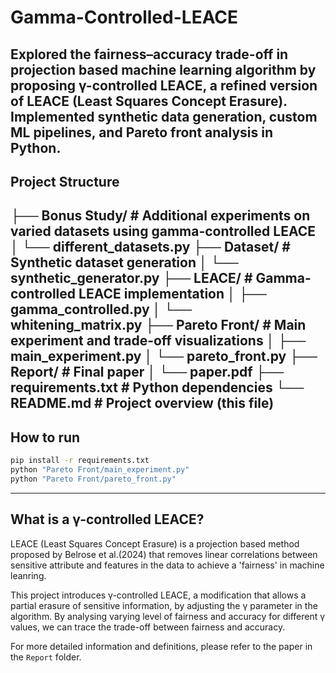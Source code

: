 # Gamma-Controlled-LEACE
Explored the fairness–accuracy trade-off in projection based machine learning algorithm by proposing γ-controlled LEACE, a refined version of LEACE (Least Squares Concept Erasure). Implemented synthetic data generation, custom ML pipelines, and Pareto front analysis in Python.
---
## Project Structure
├── Bonus Study/ # Additional experiments on varied datasets using gamma-controlled LEACE
│ └── different_datasets.py
├── Dataset/ # Synthetic dataset generation
│ └── synthetic_generator.py
├── LEACE/ # Gamma-controlled LEACE implementation
│ ├── gamma_controlled.py
│ └── whitening_matrix.py
├── Pareto Front/ # Main experiment and trade-off visualizations
│ ├── main_experiment.py
│ └── pareto_front.py
├── Report/ # Final paper
│ └── paper.pdf
├── requirements.txt # Python dependencies
└── README.md # Project overview (this file)
---
## How to run
```bash
pip install -r requirements.txt
python "Pareto Front/main_experiment.py"
python "Pareto Front/pareto_front.py"
```
---
## What is a γ-controlled LEACE?
LEACE (Least Squares Concept Erasure) is a projection based method proposed by Belrose et al.(2024) that removes linear correlations between sensitive attribute and features in the data to achieve a 'fairness' in machine leanring.

This project introduces γ-controlled LEACE, a modification that allows a partial erasure of sensitive information, by adjusting the γ parameter in the algorithm. By analysing varying level of fairness and accuracy for different γ values, we can trace the trade-off between fairness and accuracy.

For more detailed information and definitions, please refer to the paper in the `Report` folder.

